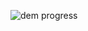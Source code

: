 ![dem progress](https://github.com/<aitoAarni>/<ohtuvarasto>/actions/workflows/<main.yml>/badge.svg)
